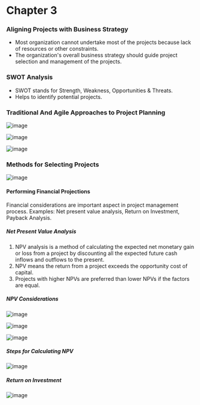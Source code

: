 # Chapter 3

### Aligning Projects with Business Strategy
- Most organization cannot undertake most of the projects because lack of resources or other constraints.
- The organization's overall business strategy should guide project selection and management of the projects.

### SWOT Analysis
- SWOT stands for Strength, Weakness, Opportunities & Threats.
- Helps to identify potential projects.

### Traditional And Agile Approaches to Project Planning
![image](https://github.com/TheDaniel3131/project-management-notes-and-others/assets/71692327/53a1ca79-ce9d-4d9e-8143-2bfce17fc997)

![image](https://github.com/TheDaniel3131/project-management-notes-and-others/assets/71692327/0a7c9053-4a61-456e-a5f2-8fa576cc4fa7)

![image](https://github.com/TheDaniel3131/project-management-notes-and-others/assets/71692327/7091e766-28ea-46a3-97df-579f77a5a8c3)

### Methods for Selecting Projects
![image](https://github.com/TheDaniel3131/project-management-notes-and-others/assets/71692327/6dfb9827-32b3-4f12-84e1-39484a67d48d)

#### Performing Financial Projections
Financial considerations are important aspect in project management process. Examples: Net present value analysis, Return on Investment, Payback Analysis.

##### Net Present Value Analysis
1. NPV analysis is a method of calculating the expected net monetary gain or loss from a project by discounting all the expected future cash inflows and outflows to the present.
2. NPV means the return from a project exceeds the opportunity cost of capital.
3. Projects with higher NPVs are preferred than lower NPVs if the factors are equal.

##### NPV Considerations
![image](https://github.com/TheDaniel3131/project-management-notes-and-others/assets/71692327/ceb97805-1e2f-4394-97a9-4775c5f9b8b9)

![image](https://github.com/TheDaniel3131/project-management-notes-and-others/assets/71692327/5de4ed60-c6ba-477e-94c9-acae48450a75)

![image](https://github.com/TheDaniel3131/project-management-notes-and-others/assets/71692327/0f16c7ad-f91c-46f2-a648-2b943cfc0065)

##### Steps for Calculating NPV
![image](https://github.com/TheDaniel3131/project-management-notes-and-others/assets/71692327/61394619-88cc-44e1-b875-39885be24153)

##### Return on Investment
![image](https://github.com/TheDaniel3131/project-management-notes-and-others/assets/71692327/1cccf829-5a41-44a2-9bf4-e4b0f3d0fd24)




